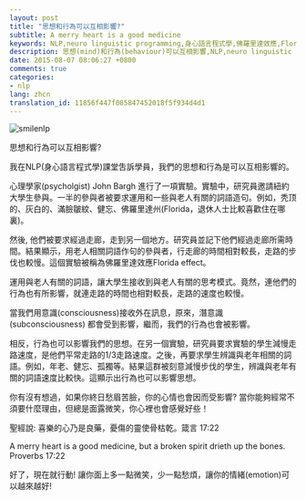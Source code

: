 ```yaml
---
layout: post
title: "思想和行為可以互相影響?"
subtitle: A merry heart is a good medicine
keywords: NLP,neuro linguistic programming,身心語言程式學,佛羅里達效應,Florida effect, 意識,consciousness,潛意識, subconsciousness, A merry heart is a good medicine, but a broken spirit drieth up the bones,Proverbs,心理學家,psycholgist,John Bargh,情緒,emotion,思想,mind,行為,behaviour
description: 思想(mind)和行為(behaviour)可以互相影響,NLP,neuro linguistic programming,身心語言程式學
date: 2015-08-07 08:06:27 +0800
comments: true
categories:
- nlp
lang: zhcn
translation_id: 11856f447f085847452018f5f934d4d1
---
```


![smilenlp](/assets/images/le/smilenlp.jpg)

思想和行為可以互相影響?

我在NLP(身心語言程式學)課堂吿訴學員，我們的思想和行為是可以互相影響的。

心理學家(psycholgist) John Bargh 進行了一項實驗。實驗中，研究員邀請紐約大學生參與。一半的參與者被要求運用和一些與老人有關的詞語造句。例如，秃顶的、灰白的、滿臉皺紋、健忘、佛羅里達州(Florida，退休人士比較喜歡住在哪裏)。

然後, 他們被要求經過走廊，走到另一個地方。研究員並記下他們經過走廊所需時間。結果顯示，用老人相關詞語作句的參與者，行走廊的時間相對較長，走路的步伐也較慢。這個實驗被稱為佛羅里達效應Florida effect。

運用與老人有關的詞語，讓大學生接收到與老人有關的思考模式。竟然，連他們的行為也有所影響，就連走路的時間也相對較長，走路的速度也較慢。

當我們用意識(consciousness)接收外在訊息，原來，潛意識 (subconsciousness) 都會受到影響，繼而，我們的行為也會被影響。

相反，行為也可以影響我們的思想。在另一個實驗，研究員要求實驗的學生減慢走路速度，是他們平常走路的1/3走路速度。之後，再要求學生辨識與老年相關的詞語。例如，年老、健忘、孤獨等。結果這群被刻意減慢步伐的學生，辨識與老年有關的詞語速度比較快。這顯示出行為也可以影響思想。

你有沒有想過，如果你終日愁眉苦臉，你的心情也會因而受影響?
當你能夠經常不須要什麼理由，但總是面露微笑，你心裡也會感覺好些！

聖經說: 喜樂的心乃是良藥，憂傷的靈使骨枯乾。箴言 17:22

A merry heart is a good medicine, but a broken spirit drieth up the bones. Proverbs 17:22

好了，現在就行動! 讓你面上多一點微笑，少一點愁煩，讓你的情緒(emotion)可以越來越好!
